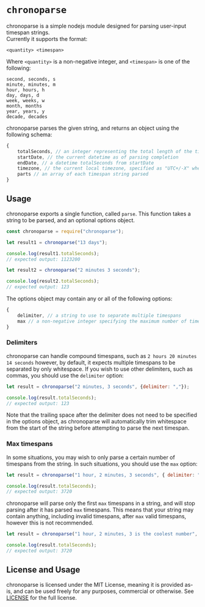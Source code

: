 # `chronoparse`

chronoparse is a simple nodejs module designed for parsing user-input timespan strings.  
Currently it supports the format:
```
<quantity> <timespan>
```
Where `<quantity>` is a non-negative integer, and `<timespan>` is one of the following:
```
second, seconds, s
minute, minutes, m
hour, hours, h
day, days, d
week, weeks, w
month, months
year, years, y
decade, decades
```

chronoparse parses the given string, and returns an object using the following schema:
```js
{
    totalSeconds, // an integer representing the total length of the timespan in seconds
    startDate, // the current datetime as of parsing completion
    endDate, // a datetime totalSeconds from startDate
    timezone, // the current local timezone, specified as "UTC+/-X" where X is the offset in hours
    parts // an array of each timespan string parsed
}
```

## Usage

chronoparse exports a single function, called `parse`. This function takes a string to be parsed, and an optional options object.

```js
const chronoparse = require("chronoparse");

let result1 = chronoparse("13 days");

console.log(result1.totalSeconds);
// expected output: 1123200

let result2 = chronoparse("2 minutes 3 seconds");

console.log(result2.totalSeconds);
// expected output: 123
```

The options object may contain any or all of the following options:
```js
{
    delimiter, // a string to use to separate multiple timespans
    max // a non-negative integer specifying the maximum number of timespans to parse in the string
}
```

### Delimiters

chronoparse can handle compound timespans, such as `2 hours 20 minutes 14 seconds` however, by default, it expects multiple timespans to be separated by only whitespace. If you wish to use other delimiters, such as commas, you should use the `delimiter` option:
```js
let result = chronoparse("2 minutes, 3 seconds", {delimiter: ","});

console.log(result.totalSeconds);
// expected output: 123
```
Note that the trailing space after the delimiter does not need to be specified in the options object, as chronoparse will automatically trim whitespace from the start of the string before attempting to parse the next timespan.

### Max timespans

In some situations, you may wish to only parse a certain number of timespans from the string. In such situations, you should use the `max` option:
```js
let result = chronoparse("1 hour, 2 minutes, 3 seconds", { delimiter: ",", max: 2 });

console.log(result.totalSeconds);
// expected output: 3720
```

chronoparse will parse only the first `max` timespans in a string, and will stop parsing after it has parsed `max` timespans. This means that your string may contain anything, including invalid timespans, after `max` valid timespans, however this is not recommended.
```js
let result = chronoparse("1 hour, 2 minutes, 3 is the coolest number", { delimiter: ",", max: 2 });

console.log(result.totalSeconds);
// expected output: 3720
```

## License and Usage

chronoparse is licensed under the MIT License, meaning it is provided as-is, and can be used freely for any purposes, commercial or otherwise. See [LICENSE](https://github.com/dylanrenwick/chronoparse/blob/master/LICENSE) for the full license.